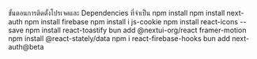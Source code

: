 ขั้นตอนการติดตั้งโปรเจคและ Dependencies ที่จำเป็น
npm install
npm install next-auth
npm install firebase
npm install i js-cookie
npm install react-icons --save
npm install react-toastify
bun add @nextui-org/react framer-motion
npm install @react-stately/data
npm i react-firebase-hooks
bun add next-auth@beta
